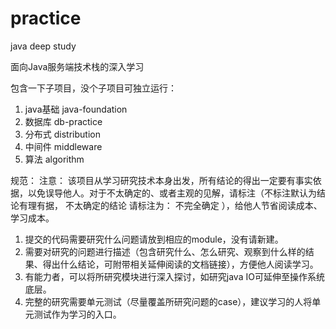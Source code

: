 # practice
java deep study

面向Java服务端技术栈的深入学习

包含一下子项目，没个子项目可独立运行：
  1. java基础 java-foundation
  2. 数据库 db-practice
  3. 分布式 distribution
  4. 中间件 middleware
  5. 算法 algorithm

规范：
  注意： 该项目从学习研究技术本身出发，所有结论的得出一定要有事实依据，以免误导他人。对于不太确定的、或者主观的见解，请标注（不标注默认为结论有理有据，
  不太确定的结论 请标注为： 不完全确定 ），给他人节省阅读成本、学习成本。
  1. 提交的代码需要研究什么问题请放到相应的module，没有请新建。
  2. 需要对研究的问题进行描述（包含研究什么、怎么研究、观察到什么样的结果、得出什么结论，可附带相关延伸阅读的文档链接），方便他人阅读学习。
  3. 有能力者，可以将所研究模块进行深入探讨，如研究java IO可延伸至操作系统底层。
  4. 完整的研究需要单元测试（尽量覆盖所研究问题的case），建议学习的人将单元测试作为学习的入口。
  
